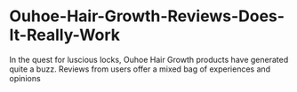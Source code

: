 # Ouhoe-Hair-Growth-Reviews-Does-It-Really-Work
In the quest for luscious locks, Ouhoe Hair Growth products have generated quite a buzz. Reviews from users offer a mixed bag of experiences and opinions

